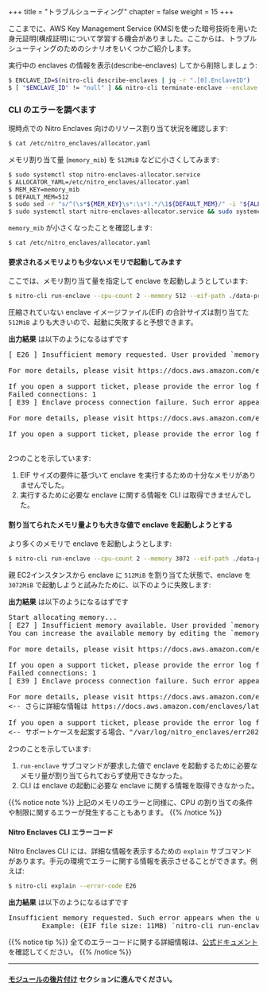 +++
title = "トラブルシューティング"
chapter = false
weight = 15
+++

ここまでに、AWS Key Management Service (KMS)を使った暗号技術を用いた身元証明(構成証明)について学習する機会がありました。ここからは、トラブルシューティングのためのシナリオをいくつかご紹介します。

実行中の enclaves の情報を表示(describe-enclaves) してから削除しましょう:
```sh
$ ENCLAVE_ID=$(nitro-cli describe-enclaves | jq -r ".[0].EnclaveID")
$ [ "$ENCLAVE_ID" != "null" ] && nitro-cli terminate-enclave --enclave-id ${ENCLAVE_ID}
```

### CLI のエラーを調べます

現時点での Nitro Enclaves 向けのリソース割り当て状況を確認します:
```sh
$ cat /etc/nitro_enclaves/allocator.yaml
```

メモリ割り当て量 (`memory_mib`) を `512MiB` などに小さくしてみます:
```sh
$ sudo systemctl stop nitro-enclaves-allocator.service
$ ALLOCATOR_YAML=/etc/nitro_enclaves/allocator.yaml
$ MEM_KEY=memory_mib
$ DEFAULT_MEM=512
$ sudo sed -r "s/^(\s*${MEM_KEY}\s*:\s*).*/\1${DEFAULT_MEM}/" -i "${ALLOCATOR_YAML}"
$ sudo systemctl start nitro-enclaves-allocator.service && sudo systemctl enable nitro-enclaves-allocator.service
```

`memory_mib` が小さくなったことを確認します:
```sh
$ cat /etc/nitro_enclaves/allocator.yaml
```
#### 要求されるメモリよりも少ないメモリで起動してみます

ここでは、メモリ割り当て量を指定して enclave を起動しようとしています:
```sh
$ nitro-cli run-enclave --cpu-count 2 --memory 512 --eif-path ./data-processing.eif
```

圧縮されていない enclave イメージファイル(EIF) の合計サイズは割り当てた `512MiB` よりも大きいので、起動に失敗すると予想できます。

**出力結果** は以下のようになるはずです
<pre>
[ E26 ] Insufficient memory requested. User provided `memory` is 512 MB, but based on the EIF file size, the minimum memory should be 2148 MB

For more details, please visit https://docs.aws.amazon.com/enclaves/latest/user/cli-errors.html#E26

If you open a support ticket, please provide the error log found at "/var/log/nitro_enclaves/err2021-06-18T21:46:43.249503129+00:00.log"
Failed connections: 1
[ E39 ] Enclave process connection failure. Such error appears when the enclave manager fails to connect to at least one enclave process for retrieving the description information.

For more details, please visit https://docs.aws.amazon.com/enclaves/latest/user/cli-errors.html#E39

If you open a support ticket, please provide the error log found at "/var/log/nitro_enclaves/err2021-06-18T21:46:43.249656960+00:00.log"

</pre>
2つのことを示しています:
1. EIF サイズの要件に基づいて enclave を実行するための十分なメモリがありませんでした。
1. 実行するために必要な enclave に関する情報を CLI は取得できませんでした。

#### 割り当てられたメモリ量よりも大きな値で enclave を起動しようとする

より多くのメモリで enclave を起動しようとします:
```sh
$ nitro-cli run-enclave --cpu-count 2 --memory 3072 --eif-path ./data-processing.eif
```

親 EC2インスタンスから enclave に `512MiB` を割り当てた状態で、enclave を `3072MiB` で起動しようと試みたために、以下のように失敗します:

**出力結果** は以下のようになるはずです
<pre>
Start allocating memory...
[ E27 ] Insufficient memory available. User provided `memory` is 3072 MB, which is more than the available hugepage memory.
You can increase the available memory by editing the `memory_mib` value from '/etc/nitro_enclaves/allocator.yaml' and then enable the nitro-enclaves-allocator.service.

For more details, please visit https://docs.aws.amazon.com/enclaves/latest/user/cli-errors.html#E27

If you open a support ticket, please provide the error log found at "/var/log/nitro_enclaves/err2021-06-18T20:56:47.554786281+00:00.log"
Failed connections: 1
[ E39 ] Enclave process connection failure. Such error appears when the enclave manager fails to connect to at least one enclave process for retrieving the description information.

For more details, please visit https://docs.aws.amazon.com/enclaves/latest/user/cli-errors.html#E39
<-- さらに詳細な情報は https://docs.aws.amazon.com/enclaves/latest/user/cli-errors.html#E39 で確認してください。-->

If you open a support ticket, please provide the error log found at "/var/log/nitro_enclaves/err2021-06-18T20:56:47.554962083+00:00.log"
<-- サポートケースを起案する場合、"/var/log/nitro_enclaves/err2021-06-18T20:56:47.554962083+00:00.log" のようなエラーログを提供してください。-->
</pre>
2つのことを示しています:
1. `run-enclave` サブコマンドが要求した値で enclave を起動するために必要なメモリ量が割り当てられておらず使用できなかった。
1. CLI は enclave の起動に必要な enclave に関する情報を取得できなかった。

{{% notice note %}}
上記のメモリのエラーと同様に、CPU の割り当ての条件や制限に関するエラーが発生することもあります。
{{% /notice %}}
#### Nitro Enclaves CLI エラーコード

Nitro Enclaves CLI には、詳細な情報を表示するための `explain` サブコマンドがあります。手元の環境でエラーに関する情報を表示させることができます。例えば:

```sh
$ nitro-cli explain --error-code E26
```
**出力結果** は以下のようになるはずです
<pre>
Insufficient memory requested. Such error appears when the user requests to launch an enclave with not enough memory. The enclave memory should be at least equal to the size of the EIF file used for launching the enclave.
        Example: (EIF file size: 11MB) `nitro-cli run-enclave --cpu-count 2 --memory 5 --eif-path /path/to/my/eif`. In this case, the user requested to run an enclave with only 5MB of memory, whereas the EIF file alone requires 11MB.
</pre>

{{% notice tip %}}
全てのエラーコードに関する詳細情報は、[公式ドキュメント](https://docs.aws.amazon.com/enclaves/latest/user/cli-errors.html) を確認してください。
{{% /notice %}}

---
#### [モジュールの後片付け](module-cleanup.html) セクションに進んでください。
